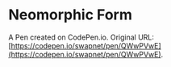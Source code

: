 # Neomorphic Form

A Pen created on CodePen.io. Original URL: [https://codepen.io/swapnet/pen/QWwPVwE](https://codepen.io/swapnet/pen/QWwPVwE).


